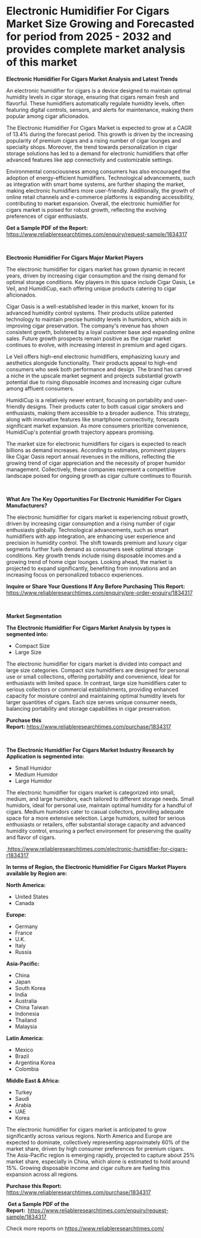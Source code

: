 <p><h1>Electronic Humidifier For Cigars Market Size Growing and Forecasted for period from 2025 - 2032 and provides complete market analysis of this market</h1></p><p><strong>Electronic Humidifier For Cigars Market Analysis and Latest Trends</strong></p>
<p><p>An electronic humidifier for cigars is a device designed to maintain optimal humidity levels in cigar storage, ensuring that cigars remain fresh and flavorful. These humidifiers automatically regulate humidity levels, often featuring digital controls, sensors, and alerts for maintenance, making them popular among cigar aficionados.</p><p>The Electronic Humidifier For Cigars Market is expected to grow at a CAGR of 13.4% during the forecast period. This growth is driven by the increasing popularity of premium cigars and a rising number of cigar lounges and specialty shops. Moreover, the trend towards personalization in cigar storage solutions has led to a demand for electronic humidifiers that offer advanced features like app connectivity and customizable settings.</p><p>Environmental consciousness among consumers has also encouraged the adoption of energy-efficient humidifiers. Technological advancements, such as integration with smart home systems, are further shaping the market, making electronic humidifiers more user-friendly. Additionally, the growth of online retail channels and e-commerce platforms is expanding accessibility, contributing to market expansion. Overall, the electronic humidifier for cigars market is poised for robust growth, reflecting the evolving preferences of cigar enthusiasts.</p></p>
<p><strong>Get a Sample PDF of the Report:&nbsp;</strong> <a href="https://www.reliableresearchtimes.com/enquiry/request-sample/1834317?utm_campaign=2531&utm_medium=2&utm_source=Github&utm_content=ia&utm_term=28022025&utm_id=electronic-humidifier-for-cigars">https://www.reliableresearchtimes.com/enquiry/request-sample/1834317</a></p>
<p>&nbsp;</p>
<p><strong>Electronic Humidifier For Cigars Major Market Players</strong></p>
<p><p>The electronic humidifier for cigars market has grown dynamic in recent years, driven by increasing cigar consumption and the rising demand for optimal storage conditions. Key players in this space include Cigar Oasis, Le Veil, and HumidiCup, each offering unique products catering to cigar aficionados.</p><p>Cigar Oasis is a well-established leader in this market, known for its advanced humidity control systems. Their products utilize patented technology to maintain precise humidity levels in humidors, which aids in improving cigar preservation. The company's revenue has shown consistent growth, bolstered by a loyal customer base and expanding online sales. Future growth prospects remain positive as the cigar market continues to evolve, with increasing interest in premium and aged cigars.</p><p>Le Veil offers high-end electronic humidifiers, emphasizing luxury and aesthetics alongside functionality. Their products appeal to high-end consumers who seek both performance and design. The brand has carved a niche in the upscale market segment and projects substantial growth potential due to rising disposable incomes and increasing cigar culture among affluent consumers.</p><p>HumidiCup is a relatively newer entrant, focusing on portability and user-friendly designs. Their products cater to both casual cigar smokers and enthusiasts, making them accessible to a broader audience. This strategy, along with innovative features like smartphone connectivity, forecasts significant market expansion. As more consumers prioritize convenience, HumidiCup's potential growth trajectory appears promising.</p><p>The market size for electronic humidifiers for cigars is expected to reach billions as demand increases. According to estimates, prominent players like Cigar Oasis report annual revenues in the millions, reflecting the growing trend of cigar appreciation and the necessity of proper humidor management. Collectively, these companies represent a competitive landscape poised for ongoing growth as cigar culture continues to flourish.</p></p>
<p>&nbsp;</p>
<p><strong>What Are The Key Opportunities For Electronic Humidifier For Cigars Manufacturers?</strong></p>
<p><p>The electronic humidifier for cigars market is experiencing robust growth, driven by increasing cigar consumption and a rising number of cigar enthusiasts globally. Technological advancements, such as smart humidifiers with app integration, are enhancing user experience and precision in humidity control. The shift towards premium and luxury cigar segments further fuels demand as consumers seek optimal storage conditions. Key growth trends include rising disposable incomes and a growing trend of home cigar lounges. Looking ahead, the market is projected to expand significantly, benefiting from innovations and an increasing focus on personalized tobacco experiences.</p></p>
<p><strong>Inquire or Share Your Questions If Any Before Purchasing This Report:</strong> <a href="https://www.reliableresearchtimes.com/enquiry/pre-order-enquiry/1834317?utm_campaign=2531&utm_medium=2&utm_source=Github&utm_content=ia&utm_term=28022025&utm_id=electronic-humidifier-for-cigars">https://www.reliableresearchtimes.com/enquiry/pre-order-enquiry/1834317</a></p>
<p>&nbsp;</p>
<p><strong>Market Segmentation</strong></p>
<p><strong>The Electronic Humidifier For Cigars Market Analysis by types is segmented into:</strong></p>
<p><ul><li>Compact Size</li><li>Large Size</li></ul></p>
<p><p>The electronic humidifier for cigars market is divided into compact and large size categories. Compact size humidifiers are designed for personal use or small collections, offering portability and convenience, ideal for enthusiasts with limited space. In contrast, large size humidifiers cater to serious collectors or commercial establishments, providing enhanced capacity for moisture control and maintaining optimal humidity levels for larger quantities of cigars. Each size serves unique consumer needs, balancing portability and storage capabilities in cigar preservation.</p></p>
<p><strong>Purchase this Report:&nbsp;</strong><a href="https://www.reliableresearchtimes.com/purchase/1834317?utm_campaign=2531&utm_medium=2&utm_source=Github&utm_content=ia&utm_term=28022025&utm_id=electronic-humidifier-for-cigars">https://www.reliableresearchtimes.com/purchase/1834317</a></p>
<p>&nbsp;</p>
<p><strong>The Electronic Humidifier For Cigars Market Industry Research by Application is segmented into:</strong></p>
<p><ul><li>Small Humidor</li><li>Medium Humidor</li><li>Large Humidor</li></ul></p>
<p><p>The electronic humidifier for cigars market is categorized into small, medium, and large humidors, each tailored to different storage needs. Small humidors, ideal for personal use, maintain optimal humidity for a handful of cigars. Medium humidors cater to casual collectors, providing adequate space for a more extensive selection. Large humidors, suited for serious enthusiasts or retailers, offer substantial storage capacity and advanced humidity control, ensuring a perfect environment for preserving the quality and flavor of cigars.</p></p>
<p><a href="https://www.reliableresearchtimes.com/electronic-humidifier-for-cigars-r1834317?utm_campaign=2531&utm_medium=2&utm_source=Github&utm_content=ia&utm_term=28022025&utm_id=electronic-humidifier-for-cigars">&nbsp;https://www.reliableresearchtimes.com/electronic-humidifier-for-cigars-r1834317</a></p>
<p><strong>In terms of Region, the Electronic Humidifier For Cigars Market Players available by Region are:</strong></p>
<p>
    <p> <strong> North America: </strong>
        <ul>
            <li>United States</li>
            <li>Canada</li>
        </ul>
        </p> 
    <p> <strong> Europe: </strong>
        <ul>
            <li>Germany</li>
            <li>France</li>
            <li>U.K.</li>
            <li>Italy</li>
            <li>Russia</li>
        </ul>
        </p> 
    <p> <strong> Asia-Pacific: </strong>
        <ul>
            <li>China</li>
            <li>Japan</li>
            <li>South Korea</li>
            <li>India</li>
            <li>Australia</li>
            <li>China Taiwan</li>
            <li>Indonesia</li>
            <li>Thailand</li>
            <li>Malaysia</li>
        </ul>
        </p> 
    <p> <strong> Latin America: </strong>
        <ul>
            <li>Mexico</li>
            <li>Brazil</li>
            <li>Argentina Korea</li>
            <li>Colombia</li>
        </ul>
        </p> 
    <p> <strong> Middle East & Africa: </strong>
        <ul>
            <li>Turkey</li>
            <li>Saudi</li>
            <li>Arabia</li>
            <li>UAE</li>
            <li>Korea</li>
        </ul>
    </p>
    </p>
<p><p>The electronic humidifier for cigars market is anticipated to grow significantly across various regions. North America and Europe are expected to dominate, collectively representing approximately 60% of the market share, driven by high consumer preferences for premium cigars. The Asia-Pacific region is emerging rapidly, projected to capture about 25% market share, especially in China, which alone is estimated to hold around 15%. Growing disposable income and cigar culture are fueling this expansion across all regions.</p></p>
<p><strong>Purchase this Report: </strong><a href="https://www.reliableresearchtimes.com/purchase/1834317?utm_campaign=2531&utm_medium=2&utm_source=Github&utm_content=ia&utm_term=28022025&utm_id=electronic-humidifier-for-cigars">https://www.reliableresearchtimes.com/purchase/1834317</a></p>
<p>&nbsp;<strong>Get a Sample PDF of the Report:&nbsp;&nbsp;</strong><a href="https://www.reliableresearchtimes.com/enquiry/request-sample/1834317?utm_campaign=2531&utm_medium=2&utm_source=Github&utm_content=ia&utm_term=28022025&utm_id=electronic-humidifier-for-cigars">https://www.reliableresearchtimes.com/enquiry/request-sample/1834317</a></p>
<p><strong></strong></p>
<p>Check more reports on <a href="https://www.reliableresearchtimes.com/?utm_campaign=2531&utm_medium=2&utm_source=Github&utm_content=ia&utm_term=28022025&utm_id=electronic-humidifier-for-cigars">https://www.reliableresearchtimes.com/</a></p>